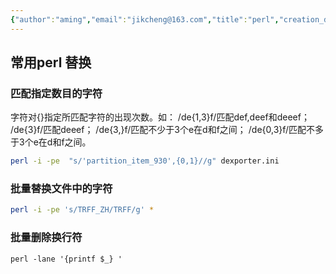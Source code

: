 ```yaml
---
{"author":"aming","email":"jikcheng@163.com","title":"perl","creation_date":"2022-06-27 15:57","Last modified date":"2022-11-25 16:11","tags":"perl","File Folder with relative path":"system/Doc/AIX/AIX perl","remark":null,"other":null,"dg-publish":true,"permalink":"/system/doc/aix/aix-perl/perl/","dgPassFrontmatter":true}
---
```



## 常用perl 替换
### 匹配指定数目的字符 
   字符对{}指定所匹配字符的出现次数。如：
   /de{1,3}f/匹配def,deef和deeef；
   /de{3}f/匹配deeef；
   /de{3,}f/匹配不少于3个e在d和f之间；
   /de{0,3}f/匹配不多于3个e在d和f之间。
```bash
perl -i -pe  "s/'partition_item_930',{0,1}//g" dexporter.ini 
```
### 批量替换文件中的字符

```bash
perl -i -pe 's/TRFF_ZH/TRFF/g' *
```
### 批量删除换行符

```
perl -lane '{printf $_} ' 
```